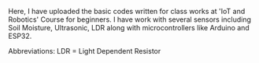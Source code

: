Here, I have uploaded the basic codes written for class works at 'IoT and Robotics' Course for beginners. I have work with several sensors including Soil Moisture, Ultrasonic, LDR along with microcontrollers like Arduino and ESP32. 

Abbreviations:
LDR = Light Dependent Resistor
